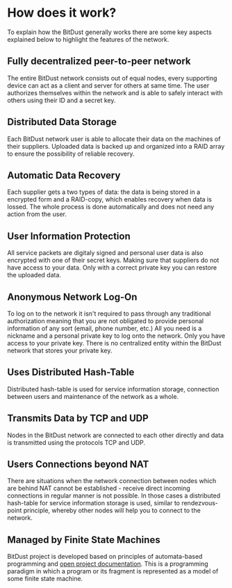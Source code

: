 # How does it work?

To explain how the BitDust generally works there are some key aspects explained below to highlight the features of the network. 


## Fully decentralized peer-to-peer network

The entire BitDust network consists out of equal nodes, every supporting device can act as a client and server for others at same time. 
The user authorizes themselves within the network and is able to safely interact with others using their ID and a secret key.


## Distributed Data Storage

Each BitDust network user is able to allocate their data on the machines of their suppliers. 
Uploaded data is backed up and organized into a RAID array to ensure the possibility of reliable recovery. 


## Automatic Data Recovery

Each supplier gets a two types of data: the data is being stored in a encrypted form and a RAID-copy, 
which enables recovery when data is lossed. The whole process is done automatically and does not need 
any action from the user.


## User Information Protection

All service packets are digitaly signed and personal user data is also encrypted with one of their secret keys. Making sure that suppliers 
do not have access to your data. Only with a correct private key you can restore the uploaded data.


## Anonymous Network Log-On

To log on to the network it isn't required to pass through any traditional authorization meaning that you are not obligated to provide personal information of any sort (email, phone number, etc.) 
All you need is a nickname and a personal private key to log onto the network. Only you have access to your private key. There is no centralized entity within the BitDust network that stores your private key.


## Uses Distributed Hash-Table

Distributed hash-table is used for service information storage, connection between users and maintenance 
of the network as a whole.


## Transmits Data by TCP and UDP

Nodes in the BitDust network are connected to each other directly and data is transmitted using 
the protocols TCP and UDP.


## Users Connections beyond NAT

There are situations when the network connection between nodes which are behind NAT cannot be established - receive direct 
incoming connections in regular manner is not possible. In those cases a distributed hash-table for service information 
storage is used, similar to rendezvous-point principle, whereby other nodes will help you to connect to the network. 


## Managed by Finite State Machines

BitDust project is developed based on principles of automata-based programming and 
[open project documentation](http://is.ifmo.ru/articles_en/).
This is a programming paradigm in which a program or its fragment is represented as a model of 
some finite state machine.


<div class=fbcomments markdown="1">
</div>
